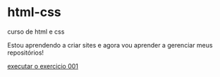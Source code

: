 # html-css
 curso de html e css

 Estou aprendendo a criar sites e agora vou aprender a gerenciar meus repositórios! 

 <a href="https://gabrielyurinovais.github.io/html-css/exercicios/ex001/index.html">executar o exercicio 001</a>